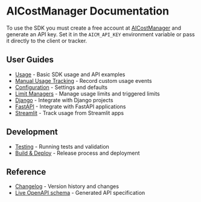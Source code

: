 # AICostManager Documentation

To use the SDK you must create a free account at [AICostManager](https://aicostmanager.com)
and generate an API key. Set it in the `AICM_API_KEY` environment variable or
pass it directly to the client or tracker.

## User Guides

- [Usage](usage.md) - Basic SDK usage and API examples
- [Manual Usage Tracking](tracker.md) - Record custom usage events
- [Configuration](config.md) - Settings and defaults
- [Limit Managers](limit_managers.md) - Manage usage limits and triggered limits
- [Django](django.md) - Integrate with Django projects
- [FastAPI](fastapi.md) - Integrate with FastAPI applications
- [Streamlit](streamlit.md) - Track usage from Streamlit apps

## Development

- [Testing](testing.md) - Running tests and validation
- [Build & Deploy](build_and_deploy.md) - Release process and deployment

## Reference

- [Changelog](../CHANGELOG.md) - Version history and changes
- [Live OpenAPI schema](/api/v1/openapi.json) - Generated API specification
